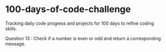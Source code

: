 # 100-days-of-code-challenge
Tracking daily code progress and projects for 100 days to refine coding skills.

Question 13 : Check if a number is even or odd and return a corresponding message.
